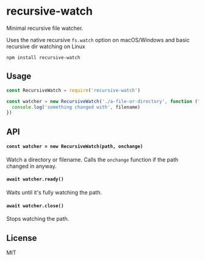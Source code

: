 # recursive-watch

Minimal recursive file watcher.

Uses the native recursive `fs.watch` option on macOS/Windows and basic recursive dir watching on Linux

```
npm install recursive-watch
```

## Usage

``` js
const RecursiveWatch = require('recursive-watch')

const watcher = new RecursiveWatch('./a-file-or-directory', function (filename) {
  console.log('something changed with', filename)
})
```

## API

#### `const watcher = new RecursiveWatch(path, onchange)`

Watch a directory or filename. Calls the `onchange` function if the path changed in anyway.

#### `await watcher.ready()`

Waits until it's fully watching the path.

#### `await watcher.close()`

Stops watching the path.

## License

MIT
